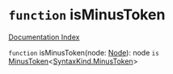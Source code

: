 # `function` isMinusToken

[Documentation Index](../README.md)

`function` isMinusToken(node: [Node](../interface.Node/README.md)): node `is` [MinusToken](../interface.PunctuationToken/README.md)\<[SyntaxKind.MinusToken](../enum.SyntaxKind/README.md#minustoken--41)>

